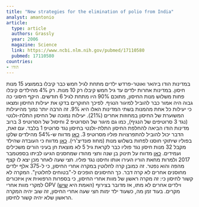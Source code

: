 ```yaml
---
title: "New strategies for the elimination of polio from India"
analyst: amantonio
article:
  type: article
  authors: Grassly
  year: 2006
  magazine: Science
  link: https://www.ncbi.nlm.nih.gov/pubmed/17110580
  pubmed: 17110580
countries:
- הודו
---
```


במדינות הודו ביהאר ואוטר-פרדש ילדים מתחת לגיל חמש כבר קיבלו בממוצע 15 מנות חיסון. במדינות אחרות ילדים עד גיל חמש קיבלו רק 10 מנות. רק 4% מהילדים קיבלו פחות משלוש מנות החיסון, מתוכם 90% היו מתחת לגיל 6 חודשים. היקף חיסוני כה גבוה היה אמור כבר להוביל למיגור הנגיף.
לפיכך החוקרים בדקו את יעילות החיסון ומצאו כי יעילות כל אחת מהמנות בשתי המדינות האלו היא 9%. זה הרבה יותר נמוך מהיעילות המשוערת של החיסון במחוזות אחרים (21%).
יעילות נמוכה של החיסון התלת-ולנטי (נגד 3 סרוטיפים של הנגיף), כמו גם מיגור של הסרוטיפ 2 וחיסול של הסרוטיפ 3 ברוב מדינות הודו הביאה להחלפת החיסון התלת-ולנטי בחיסון נגד סרוטיפ 1 בלבד. עם זאת, הדבר יכול להוביל להתפרצויות פוליו מסרוטיפ 3.
[כאן](https://www.ncbi.nlm.nih.gov/pubmed/9328555) מדווח ש-54% מהילדים שלקו בפוליו שיתוקי חוסנו לפחות בשלוש מנות (מחוז פונדיצ'רי).
[כאן](https://timesofindia.indiatimes.com/city/patna/Multiple-doses-of-pulse-polio-vaccine-irritate-people/articleshow/20104516.cms) מדווח כי העובדה שהילד מקבל 32 מנות חיסון נגד פוליו כבר לקראת גיל 5 לא מוצאת חן בעיני הורים משכילים ועמידים.
[כאן](http://indianexpress.com/article/india/in-ludhiana-child-dies-half-an-hour-after-getting-polio-vaccination-4855322) מדווח על תינוק בן שנה וחצי מהודו שמחסנים הגיעו לביתו בספטמבר 2017 ולמרות מחאת הוריו העירו אותו וחיסנו נגד פוליו. חצי שעה לאחר מכן יצא לו קצף מהפה והוא נפטר.
זה כמובן קרה לחלוטין במקרה אחרי החיסון, כי ל-375 אלף ילדים מחוסנים אחרים לא קרה דבר.
כך החיסונים הופכים ל-"בטוחים לחלוטין". המקרה לא קשור לחיסון כי: זה מקרה ראשון של מוות אחרי החיסון, כי בספרות הרפואית אין איזכורים למקרי מוות אחרי OPV (האמת היא [שיש](https://www.ncbi.nlm.nih.gov/pubmed/28648545)) וילדים אחרים לא מתו, אז מדובר בצירוף מקרים. בעוד זמן מה, כשעוד ילד ימות חצי שעה אחרי החיסון, זה שוב יהיה המקרה הראשון שלא יהיה קשור לחיסון.
